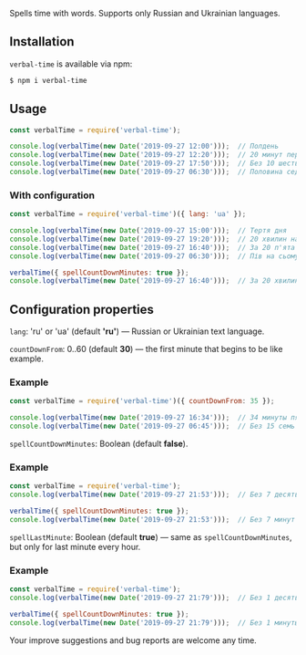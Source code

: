 Spells time with words. Supports only Russian and Ukrainian languages.

## Installation
`verbal-time` is available via npm:
``` bash
$ npm i verbal-time
```

## Usage
``` js
const verbalTime = require('verbal-time');

console.log(verbalTime(new Date('2019-09-27 12:00')));  // Полдень
console.log(verbalTime(new Date('2019-09-27 12:20')));  // 20 минут первого
console.log(verbalTime(new Date('2019-09-27 17:50')));  // Без 10 шесть
console.log(verbalTime(new Date('2019-09-27 06:30')));  // Половина седьмого
```

### With configuration
``` js
const verbalTime = require('verbal-time')({ lang: 'ua' });

console.log(verbalTime(new Date('2019-09-27 15:00')));  // Тертя дня
console.log(verbalTime(new Date('2019-09-27 19:20')));  // 20 хвилин на восьму
console.log(verbalTime(new Date('2019-09-27 16:40')));  // За 20 п'ята
console.log(verbalTime(new Date('2019-09-27 06:30')));  // Пів на сьому

verbalTime({ spellCountDownMinutes: true });
console.log(verbalTime(new Date('2019-09-27 16:40')));  // За 20 хвилин п'ята
```

## Configuration properties
`lang`: 'ru' or 'ua' (default **'ru'**) — Russian or Ukrainian text language.

`countDownFrom`: 0..60 (default **30**) — the first minute that begins to be like example.
### Example
``` js
const verbalTime = require('verbal-time')({ countDownFrom: 35 });

console.log(verbalTime(new Date('2019-09-27 16:34')));  // 34 минуты пятого
console.log(verbalTime(new Date('2019-09-27 06:45')));  // Без 15 семь
```

`spellCountDownMinutes`: Boolean (default **false**).
### Example
``` js
const verbalTime = require('verbal-time');
console.log(verbalTime(new Date('2019-09-27 21:53')));  // Без 7 десять

verbalTime({ spellCountDownMinutes: true });
console.log(verbalTime(new Date('2019-09-27 21:53')));  // Без 7 минут десять
```

`spellLastMinute`: Boolean (default **true**) — same as `spellCountDownMinutes`, but only for last minute every hour.
### Example
``` js
const verbalTime = require('verbal-time');
console.log(verbalTime(new Date('2019-09-27 21:79')));  // Без 1 десять

verbalTime({ spellCountDownMinutes: true });
console.log(verbalTime(new Date('2019-09-27 21:79')));  // Без 1 минуты десять
```

Your improve suggestions and bug reports are welcome any time.

